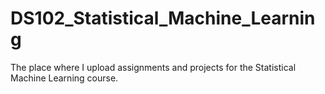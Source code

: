 # DS102_Statistical_Machine_Learning
The place where I upload assignments and projects for the Statistical Machine Learning course.
